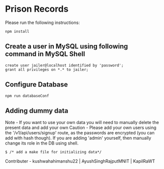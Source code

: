 # Prison Records

Please run the following instructions:
<br>
```
npm install
```

## Create a user in MySQL using following command in MySQL Shell
```
create user jailer@localhost identified by 'password';
grant all privileges on *.* to jailer;
```
## Configure Database

```
npm run databaseConf
```
## Adding dummy data 
Note - If you want to use your own data you will need to manually delete the present data and add your own
Caution - Please add your own users using the '/v1/api/users/signup' route, as the passwords are encrypted (you can add with hash though). If you are adding 'admin' yourself, then manually change its role in the DB using shell.
```
$ /* add a make file for initializing data*/
```

Contributer - kushwahahimanshu22 | AyushSinghRajputMNIT | KapilRaWT
